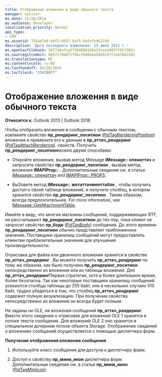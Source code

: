 ```yaml
---
title: Отображение вложения в виде обычного текста
manager: soliver
ms.date: 11/16/2014
ms.audience: Developer
localization_priority: Normal
api_type:
- COM
ms.assetid: 72b447e9-b4f2-4557-baf5-0afefe463749
description: 'Дата последнего изменения: 23 июля 2011 г.'
ms.openlocfilehash: 587736e7ca2f30468b169a33cea34927f857382c
ms.sourcegitcommit: 8657170d071f9bcf680aba50b9c07f2a4fb82283
ms.translationtype: MT
ms.contentlocale: ru-RU
ms.lasthandoff: 04/28/2019
ms.locfileid: "33410877"
---
```

# <a name="rendering-an-attachment-in-plain-text"></a>Отображение вложения в виде обычного текста

  
  
**Относится к**: Outlook 2013 | Outlook 2016 
  
Чтобы отобразить вложение в сообщении с обычным текстом, извлеките свойство **пр_рендеринг_поситион** ([PidTagRenderingPosition](pidtagrenderingposition-canonical-property.md)) вложения и примените его к данным в **пр_аттач_рендеринг** ([PidTagAttachRendering](pidtagattachrendering-canonical-property.md)). свойств. Получить **пр_рендеринг_поситион**можно двумя способами:
  
- Откройте вложение, вызвав метод Message **iMessage:: опенаттач** и запросите свойство **пр_рендеринг_поситион** , вызвав метод вложения **IMAPIProp::** . Дополнительные сведения см. в статье [iMessage:: опенаттач](imessage-openattach.md) and [IMAPIProp:: PROPS](imapiprop-getprops.md).
    
- ВыЗовите метод **iMessage:: жетаттачменттабле** , чтобы получить доступ к своей таблице вложений, и получите столбец, в котором хранится свойство **пр_рендеринг_поситион** . Таким образом, всегда предпочтительнее. For more information, see [IMessage::GetAttachmentTable](imessage-getattachmenttable.md).
    
Имейте в виду, что многие магазины сообщений, поддерживающих RTF, не рассчитывают **пр_рендеринг_поситион** до тех пор, пока клиент не запросит свойство **пр_боди** ([PidTagBody](pidtagbody-canonical-property.md)) сообщения. До этого времени **пр_рендеринг_поситион** обычно представляет приближенное значение. Поставщики хранилищ сообщений могут предоставлять клиентам приблизительные значения для улучшения производительности. 
  
Отрисовка для файла или двоичного вложения хранится в свойстве **пр_аттач_рендеринг** . Вы можете получить **пр_аттач_рендеринг** по тому же образом, как было получено **пр_рендеринг_поситион**: непосредственно из вложения или из таблицы вложений. Для **пр_аттач_рендеринг**Первая стратегия, хотя и более длительное время, более безопасна. Так как некоторые поставщики хранилищ сообщений усекаются столбцы таблицы до 255 байт, или в нескольких случаях 510 байт, трудно убедиться в том, что столбец **пр_аттач_рендеринг** содержит полную визуализацию. При получении свойства непосредственно из вложения он всегда будет полным. 
  
Не заданы ни OLE, ни вложения сообщений **пр_аттач_рендеринг**. Вместо этого сведения о отрисовке для вложений OLE 1 хранятся в потоке текста сообщения. Для вложений OLE 2 оно хранится в специальном дочернем потоке объекта Storage. Отображение сведений о вложениях сообщений осуществляется с помощью диспетчера форм. 
  
 **Получение отображения вложения сообщения**
  
1. Используйте класс сообщения для доступа к диспетчеру форм.
    
2. Доступ к свойству **пр_мини_икон** диспетчера форм. Дополнительные сведения см. в статье **пр_мини_икон** ([PidTagMiniIcon](pidtagminiicon-canonical-property.md)).
    

